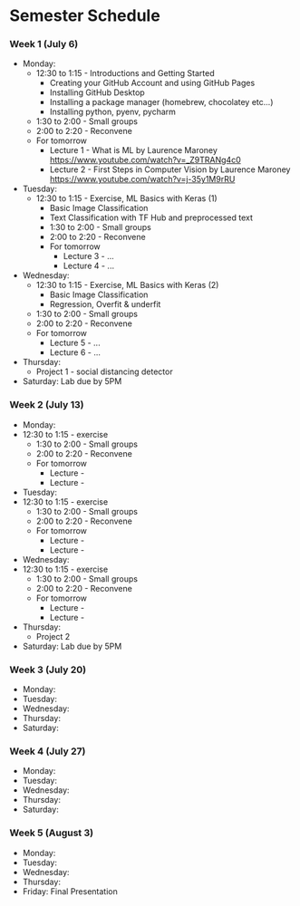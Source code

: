 # Semester Schedule

### Week 1 (July 6)

- Monday: 
	- 12:30 to 1:15 - Introductions and Getting Started
	  - Creating your GitHub Account and using GitHub Pages
	  - Installing GitHub Desktop
	  - Installing a package manager (homebrew, chocolatey etc...)
	  - Installing python, pyenv, pycharm
	- 1:30 to 2:00 - Small groups
	- 2:00 to 2:20 - Reconvene
	- For tomorrow
	  - Lecture 1 - What is ML by Laurence Maroney https://www.youtube.com/watch?v=_Z9TRANg4c0
	  - Lecture 2 - First Steps in Computer Vision by Laurence Maroney https://www.youtube.com/watch?v=j-35y1M9rRU
- Tuesday: 
  - 12:30 to 1:15 - Exercise, ML Basics with Keras (1)
	  - Basic Image Classification
	  - Text Classification with TF Hub and preprocessed text
	- 1:30 to 2:00 - Small groups
	- 2:00 to 2:20 - Reconvene
	- For tomorrow
	  - Lecture 3 - ...
	  - Lecture 4 - ...
- Wednesday: 
  - 12:30 to 1:15 - Exercise, ML Basics with Keras (2)
    - Basic Image Classification
    - Regression, Overfit & underfit
  - 1:30 to 2:00 - Small groups
  - 2:00 to 2:20 - Reconvene
  - For tomorrow
    - Lecture 5 - ...
    - Lecture 6 - ...
- Thursday: 
  - Project 1 - social distancing detector
- Saturday:  Lab due by 5PM

### Week 2 (July 13)

- Monday: 
 - 12:30 to 1:15 - exercise
	- 1:30 to 2:00 - Small groups
	- 2:00 to 2:20 - Reconvene
	- For tomorrow
	  - Lecture  - 
	  - Lecture  - 
- Tuesday: 
 - 12:30 to 1:15 - exercise
	- 1:30 to 2:00 - Small groups
	- 2:00 to 2:20 - Reconvene
	- For tomorrow
	  - Lecture  - 
	  - Lecture  - 
- Wednesday: 
 - 12:30 to 1:15 - exercise
	- 1:30 to 2:00 - Small groups
	- 2:00 to 2:20 - Reconvene
	- For tomorrow
	  - Lecture  - 
	  - Lecture  - 
- Thursday: 
	- Project 2 
- Saturday: Lab due by 5PM


### Week 3 (July 20)

- Monday:
- Tuesday: 
- Wednesday: 
- Thursday: 
- Saturday: 


### Week 4 (July 27)

- Monday:
- Tuesday: 
- Wednesday: 
- Thursday: 
- Saturday: 

### Week 5 (August 3)

- Monday:
- Tuesday: 
- Wednesday: 
- Thursday: 
- Friday: Final Presentation